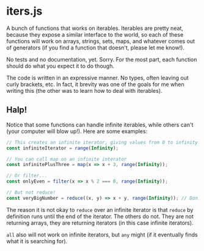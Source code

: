 # iters.js

A bunch of functions that works on iterables. Iterables are pretty neat, because they expose a
similar interface to the world, so each of these functions will work on arrays, strings, sets, maps,
and whatever comes out of generators (if you find a function that doesn't, please let me know!).

No tests and no documentation, yet. Sorry. For the most part, each function should do what you
expect it to do though.

The code is written in an expressive manner. No types, often leaving out curly brackets, etc. In
fact, it brevity was one of the goals for me when writing this (the other was to learn how to deal
with iterables).

## Halp!

Notice that some functions can handle infinite iterables, while others can't (your computer will
blow up!). Here are some examples:

```javascript
// This creates an infinite iterator, giving values from 0 to infinity
const infiniteIterator = range(Infinity);

// You can call map on an infinite interator
const infinitePlusThree = map(x => x + 3, range(Infinity));

// Or filter...
const onlyEven = filter(x => x % 2 === 0, range(Infinity));

// But not reduce!
const veryBigNumber = reduce((x, y) => x + y, range(Infinity)); // Don't do this!
```

The reason it is not okay to `reduce` over an infinite iterator is that `reduce` by definition runs
until the end of the iterator. The others do not. They are not returning arrays, they are returning
iterators (in this case infinite iterators).

`all` also will not work on infinite iterators, but `any` might (if it eventually finds what it is
searching for).


